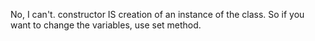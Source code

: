 No, I can't. constructor IS creation of an instance of the class. 
So if you want to change the variables, use set method.